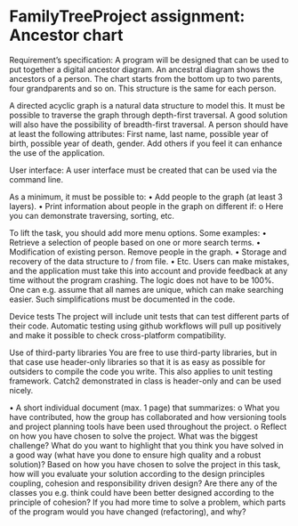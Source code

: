 # FamilyTreeProject assignment: Ancestor chart

Requirement’s specification:
A program will be designed that can be used to put together a digital ancestor diagram.
An ancestral diagram shows the ancestors of a person. The chart starts from the bottom up to two
parents, four grandparents and so on. This structure is the same for each person.

 

A directed acyclic graph is a natural data structure to model this.
It must be possible to traverse the graph through depth-first traversal.
A good solution will also have the possibility of breadth-first traversal.
A person should have at least the following attributes: First name, last name, possible year of birth, possible year of death, gender.
Add others if you feel it can enhance the use of the application.

User interface:
A user interface must be created that can be used via the command line.

As a minimum, it must be possible to:
• Add people to the graph (at least 3 layers).
• Print information about people in the graph on different if:
o Here you can demonstrate traversing, sorting, etc.

To lift the task, you should add more menu options. Some examples:
• Retrieve a selection of people based on one or more search terms.
• Modification of existing person.
Remove people in the graph.
• Storage and recovery of the data structure to / from file.
• Etc.
Users can make mistakes, and the application must take this into account and provide feedback at any time without the program crashing.
The logic does not have to be 100%. One can e.g. assume that all names are unique, which can make searching easier. Such simplifications must be documented in the code.


Device tests
The project will include unit tests that can test different parts of their code.
Automatic testing using github workflows will pull up positively and make it possible to check cross-platform compatibility.

Use of third-party libraries
You are free to use third-party libraries, but in that case use header-only libraries so that it is as easy as possible for outsiders to compile the code you write. This also applies to unit testing
framework. Catch2 demonstrated in class is header-only and can be used nicely.




• A short individual document (max. 1 page) that summarizes:
o What you have contributed, how the group has collaborated and how versioning tools and project planning tools have been used throughout the project.
o Reflect on how you have chosen to solve the project. What was the biggest challenge? What do you want to highlight that you think you have solved in a good way (what have you done to ensure high quality and a robust solution)? Based on how you have chosen to solve the project in this task, how will you evaluate your solution according to the design principles coupling, cohesion and responsibility driven design? Are there any of the classes you e.g. think could have been better designed according to the principle of cohesion? If you had more time to solve a problem, which parts of the program would you have changed (refactoring), and why?
